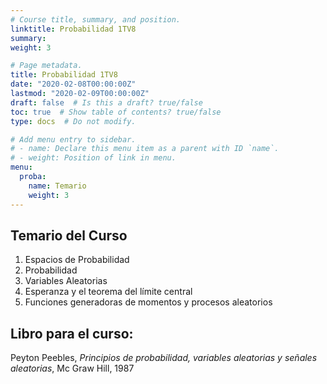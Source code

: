 ```yaml
---
# Course title, summary, and position.
linktitle: Probabilidad 1TV8
summary: 
weight: 3

# Page metadata.
title: Probabilidad 1TV8
date: "2020-02-08T00:00:00Z"
lastmod: "2020-02-09T00:00:00Z"
draft: false  # Is this a draft? true/false
toc: true  # Show table of contents? true/false
type: docs  # Do not modify.

# Add menu entry to sidebar.
# - name: Declare this menu item as a parent with ID `name`.
# - weight: Position of link in menu.
menu:
  proba:
    name: Temario
    weight: 3
---
```


## Temario del Curso

1. Espacios de Probabilidad
2. Probabilidad
3. Variables Aleatorias
4. Esperanza y el teorema del límite central
5. Funciones generadoras de momentos y procesos aleatorios

## Libro para el curso: 

Peyton Peebles, *Principios de probabilidad, variables aleatorias y señales aleatorias*, Mc Graw Hill, 1987





